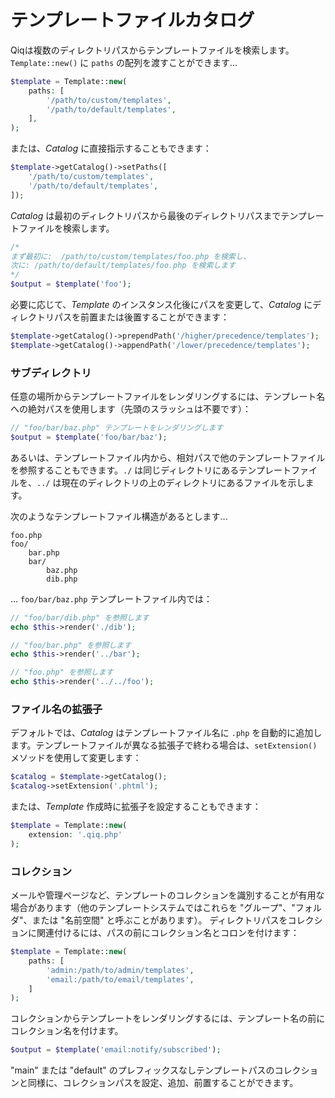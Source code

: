 # テンプレートファイルカタログ

Qiqは複数のディレクトリパスからテンプレートファイルを検索します。`Template::new()` に `paths` の配列を渡すことができます...

```php
$template = Template::new(
    paths: [
        '/path/to/custom/templates',
        '/path/to/default/templates',
    ],
);
```

または、_Catalog_ に直接指示することもできます：

```php
$template->getCatalog()->setPaths([
    '/path/to/custom/templates',
    '/path/to/default/templates',
]);
```

_Catalog_ は最初のディレクトリパスから最後のディレクトリパスまでテンプレートファイルを検索します。

```php
/*
まず最初に:  /path/to/custom/templates/foo.php を検索し、
次に: /path/to/default/templates/foo.php を検索します
*/
$output = $template('foo');
```

必要に応じて、_Template_ のインスタンス化後にパスを変更して、_Catalog_ にディレクトリパスを前置または後置することができます：

```php
$template->getCatalog()->prependPath('/higher/precedence/templates');
$template->getCatalog()->appendPath('/lower/precedence/templates');
```

### サブディレクトリ

任意の場所からテンプレートファイルをレンダリングするには、テンプレート名への絶対パスを使用します（先頭のスラッシュは不要です）：

```php
// "foo/bar/baz.php" テンプレートをレンダリングします
$output = $template('foo/bar/baz');
```

あるいは、テンプレートファイル内から、相対パスで他のテンプレートファイルを参照することもできます。`./` は同じディレクトリにあるテンプレートファイルを、`../` は現在のディレクトリの上のディレクトリにあるファイルを示します。

次のようなテンプレートファイル構造があるとします...

```
foo.php
foo/
    bar.php
    bar/
        baz.php
        dib.php
```

... `foo/bar/baz.php` テンプレートファイル内では：

```php
// "foo/bar/dib.php" を参照します
echo $this->render('./dib');

// "foo/bar.php" を参照します
echo $this->render('../bar');

// "foo.php" を参照します
echo $this->render('../../foo');
```

### ファイル名の拡張子

デフォルトでは、_Catalog_ はテンプレートファイル名に `.php` を自動的に追加します。テンプレートファイルが異なる拡張子で終わる場合は、`setExtension()` メソッドを使用して変更します：

```php
$catalog = $template->getCatalog();
$catalog->setExtension('.phtml');
```

または、_Template_ 作成時に拡張子を設定することもできます：

```php
$template = Template::new(
    extension: '.qiq.php'
);
```

### コレクション

メールや管理ページなど、テンプレートのコレクションを識別することが有用な場合があります（他のテンプレートシステムではこれらを "グループ"、"フォルダ"、または "名前空間" と呼ぶことがあります）。
ディレクトリパスをコレクションに関連付けるには、パスの前にコレクション名とコロンを付けます：

```php
$template = Template::new(
    paths: [
        'admin:/path/to/admin/templates',
        'email:/path/to/email/templates',
    ]
);
```

コレクションからテンプレートをレンダリングするには、テンプレート名の前にコレクション名を付けます。

```php
$output = $template('email:notify/subscribed');
```

"main" または "default" のプレフィックスなしテンプレートパスのコレクションと同様に、コレクションパスを設定、追加、前置することができます。